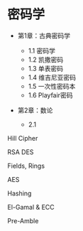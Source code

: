 # 密码学

- 第1章：古典密码学
    - 1.1 密码学
    - 1.2 凯撒密码
    - 1.3 单表密码
    - 1.4 维吉尼亚密码
    - 1.5 一次性密码本
    - 1.6 Playfair密码

- 第2章：数论
    - 2.1 


Hill Cipher

RSA
DES

Fields, Rings

AES

Hashing

El-Gamal & ECC

Pre-Amble